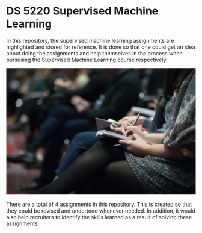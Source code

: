 # DS 5220 Supervised Machine Learning

In this repository, the supervised machine learning assignments are highlighted and stored for reference. It is done so that one could get an idea about doing the assignments and help themselves in the process when pursusing the Supervised Machine Learning course respectively. 

![](https://github.com/suhasmaddali/Images/blob/main/the-climate-reality-project-Hb6uWq0i4MI-unsplash.jpg)

There are a total of 4 assignments in this repository. This is created so that they could be revised and undertood whenever needed. In addition, it would also help recruiters to identify the skills learned as a result of solving these assignments. 
